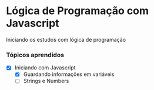 # Lógica de Programação com Javascript

Iniciando os estudos com lógica de programação

### Tópicos aprendidos

- [x] Iniciando com Javascript
    - [x] Guardando informações em variáveis
    - [ ] Strings e Numbers
